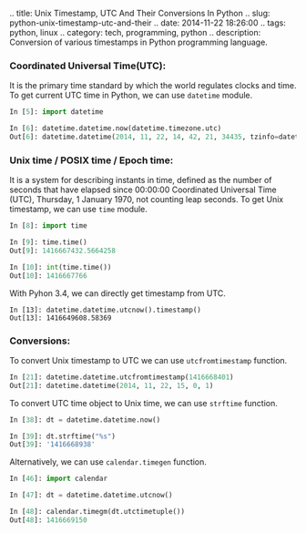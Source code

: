 .. title: Unix Timestamp, UTC And Their Conversions In Python
.. slug: python-unix-timestamp-utc-and-their
.. date: 2014-11-22 18:26:00
.. tags: python, linux
.. category: tech, programming, python
.. description: Conversion of various timestamps in Python programming language.


### Coordinated Universal Time(UTC):

It is the primary time standard by which the world regulates clocks and time. To get current UTC time in Python, we can use `datetime` module.

```py
In [5]: import datetime

In [6]: datetime.datetime.now(datetime.timezone.utc)
Out[6]: datetime.datetime(2014, 11, 22, 14, 42, 21, 34435, tzinfo=datetime.timezone.utc)
```


### Unix time / POSIX time / Epoch time:

It is a system for describing instants in time, defined as the number of seconds that have elapsed since 00:00:00 Coordinated Universal Time (UTC), Thursday, 1 January 1970, not counting leap seconds. To get Unix timestamp, we can use `time` module.

```py
In [8]: import time

In [9]: time.time()
Out[9]: 1416667432.5664258

In [10]: int(time.time())
Out[10]: 1416667766
```

With Pyhon 3.4, we can directly get timestamp from UTC.

```
In [13]: datetime.datetime.utcnow().timestamp()
Out[13]: 1416649608.58369
```


### Conversions:

To convert Unix timestamp to UTC we can use `utcfromtimestamp` function.

```py
In [21]: datetime.datetime.utcfromtimestamp(1416668401)
Out[21]: datetime.datetime(2014, 11, 22, 15, 0, 1)
```

To convert UTC time object to Unix time, we can use `strftime` function.

```py
In [38]: dt = datetime.datetime.now()

In [39]: dt.strftime("%s")
Out[39]: '1416668938'
```

Alternatively, we can use `calendar.timegen` function.

```py
In [46]: import calendar

In [47]: dt = datetime.datetime.utcnow()

In [48]: calendar.timegm(dt.utctimetuple())
Out[48]: 1416669150
```
